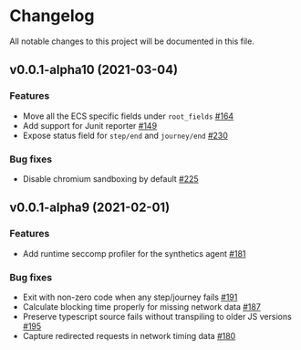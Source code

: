 # Changelog

All notable changes to this project will be documented in this file.

## v0.0.1-alpha10 (2021-03-04)

### Features

- Move all the ECS specific fields under `root_fields`
  [#164](https://github.com/elastic/synthetics/issues/164)
- Add support for Junit reporter
  [#149](https://github.com/elastic/synthetics/issues/149)
- Expose status field for `step/end` and `journey/end`
  [#230](https://github.com/elastic/synthetics/issues/230)

### Bug fixes

- Disable chromium sandboxing by default
  [#225](https://github.com/elastic/synthetics/issues/225)

## v0.0.1-alpha9 (2021-02-01)

### Features

- Add runtime seccomp profiler for the synthetics agent [#181](https://github.com/elastic/synthetics/issues/181)

### Bug fixes

- Exit with non-zero code when any step/journey fails [#191](https://github.com/elastic/synthetics/issues/191)
- Calculate blocking time properly for missing network data [#187](https://github.com/elastic/synthetics/issues/187)
- Preserve typescript source fails without transpiling to older JS versions [#195](https://github.com/elastic/synthetics/issues/195)
- Capture redirected requests in network timing data [#180](https://github.com/elastic/synthetics/issues/180)
